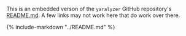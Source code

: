 This is an embedded verson of the `yaralyzer` GitHub repository's [README.md](https://github.com/michelcrypt4d4mus/yaralyzer). A few links may not work here that do work over there.

{%
    include-markdown "../README.md"
%}
